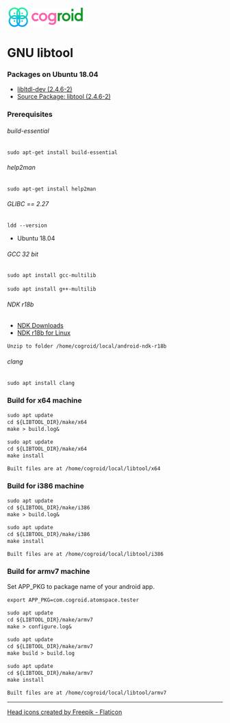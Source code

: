 [![cogroid.com](https://github.com/cogroid/resources/raw/main/images/banner/cogroid-48.png)](https://cogroid.com)

# GNU libtool

### Packages on Ubuntu 18.04

* [libltdl-dev (2.4.6-2)](https://packages.ubuntu.com/bionic/libltdl-dev)
* [Source Package: libtool (2.4.6-2)](https://packages.ubuntu.com/source/bionic/libtool)

### Prerequisites

###### build-essential

```
sudo apt-get install build-essential
```

###### help2man

```
sudo apt-get install help2man
```

###### GLIBC == 2.27

```
ldd --version
```

* Ubuntu 18.04

###### GCC 32 bit

```
sudo apt install gcc-multilib

sudo apt install g++-multilib
```

###### NDK r18b

* [NDK Downloads](https://developer.android.com/ndk/downloads)
* [NDK r18b for Linux](https://dl.google.com/android/repository/android-ndk-r18b-linux-x86_64.zip)

```
Unzip to folder /home/cogroid/local/android-ndk-r18b
```

###### clang

```
sudo apt install clang
```

### Build for x64 machine

```
sudo apt update
cd ${LIBTOOL_DIR}/make/x64
make > build.log&
```

```
sudo apt update
cd ${LIBTOOL_DIR}/make/x64
make install
```

```
Built files are at /home/cogroid/local/libtool/x64
```

### Build for i386 machine

```
sudo apt update
cd ${LIBTOOL_DIR}/make/i386
make > build.log&
```

```
sudo apt update
cd ${LIBTOOL_DIR}/make/i386
make install
```

```
Built files are at /home/cogroid/local/libtool/i386
```

### Build for armv7 machine

Set APP_PKG to package name of your android app.

```
export APP_PKG=com.cogroid.atomspace.tester
```

```
sudo apt update
cd ${LIBTOOL_DIR}/make/armv7
make > configure.log&
```

```
sudo apt update
cd ${LIBTOOL_DIR}/make/armv7
make build > build.log
```

```
sudo apt update
cd ${LIBTOOL_DIR}/make/armv7
make install
```

```
Built files are at /home/cogroid/local/libtool/armv7
```

---
[Head icons created by Freepik - Flaticon](https://www.flaticon.com/free-icons/head)
